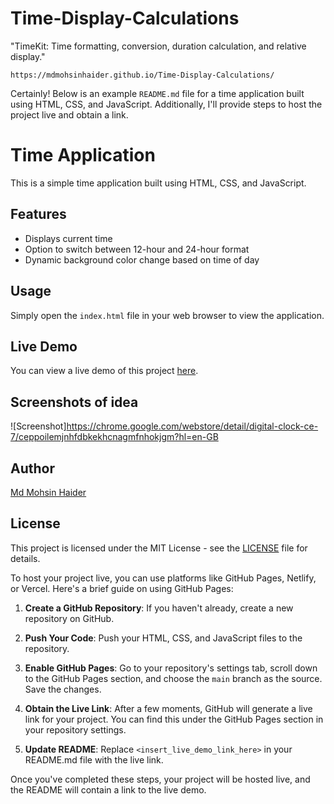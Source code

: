 # Time-Display-Calculations
"TimeKit: Time formatting, conversion, duration calculation, and relative display."

```
https://mdmohsinhaider.github.io/Time-Display-Calculations/
```
Certainly! Below is an example `README.md` file for a time application built using HTML, CSS, and JavaScript. Additionally, I'll provide steps to host the project live and obtain a link.

# Time Application

This is a simple time application built using HTML, CSS, and JavaScript.

## Features

- Displays current time
- Option to switch between 12-hour and 24-hour format
- Dynamic background color change based on time of day

## Usage

Simply open the `index.html` file in your web browser to view the application.

## Live Demo

You can view a live demo of this project [here](https://mdmohsinhaider.github.io/Time-Display-Calculations/).

## Screenshots of idea 

![Screenshot]https://chrome.google.com/webstore/detail/digital-clock-ce-7/ceppoilemjnhfdbkekhcnagmfnhokjgm?hl=en-GB

## Author

[Md Mohsin Haider](https://github.com/MdMohsinHaider)

## License

This project is licensed under the MIT License - see the [LICENSE](LICENSE) file for details.


To host your project live, you can use platforms like GitHub Pages, Netlify, or Vercel. Here's a brief guide on using GitHub Pages:

1. **Create a GitHub Repository**: If you haven't already, create a new repository on GitHub.

2. **Push Your Code**: Push your HTML, CSS, and JavaScript files to the repository.

3. **Enable GitHub Pages**: Go to your repository's settings tab, scroll down to the GitHub Pages section, and choose the `main` branch as the source. Save the changes.

4. **Obtain the Live Link**: After a few moments, GitHub will generate a live link for your project. You can find this under the GitHub Pages section in your repository settings.

5. **Update README**: Replace `<insert_live_demo_link_here>` in your README.md file with the live link.

Once you've completed these steps, your project will be hosted live, and the README will contain a link to the live demo.
